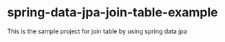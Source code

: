 # spring-data-jpa-join-table-example
This is the sample project for join table by using spring data jpa
